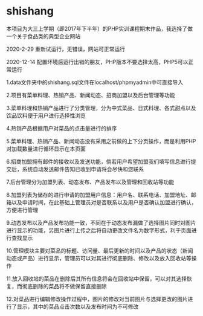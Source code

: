# shishang
本项目为大三上学期（即2017年下半年）的PHP实训课程期末作品，我选择了做一个关于食品类的典型企业网站

2020-2-29  重新试运行，无错误，网站可正常运行

2020-12-14  配置环境后运行出错的朋友，PHP版本不要选择太高，PHP5可以正常运行

1.data文件夹中的shishang.sql文件在localhost/phpmyadmin中可直接导入

2.项目有菜单料理、热销产品、新闻动态、招商加盟以及后台管理等功能

3.菜单料理和热销产品进行了分类管理，分为中式菜品、日式料理、各式甜点以及饮品饮料便于用户进行选择性浏览

4.热销产品根据用户对菜品的点击量进行的排序

5.菜单料理、热销产品、新闻动态没有采用之前做的上下分页操作，而是利用PHP对加载数量进行循环显示在本页面

6.招商加盟拥有邮件的接收以及发送功能，倘若用户希望加盟我们填写信息进行提交后，系统自动发送邮件告知已收到申请将会尽快和您联系

7.后台管理分为加盟列表、动态发布、产品发布以及管理和回收站等功能

8.加盟列表为储存的进行申请的加盟用户信息：用户名、联系电话、加盟地址、邮箱以及申请时间，在此基础上管理员对是否联系以及用户是否确认加盟进行确认，方便进行管理

9.动态发布以及产品发布功能一致，不同在于动态发布漏做了选择图片同时对图片进行显示的功能，另图片进行上传之后将自动更改文件名为数字形式，利于页面进行查找显示

10.管理模块主要对菜品的标题、访问量、最后更新的时间以及产品的状态（新闻动态或产品）进行显示，管理员可以对其进行彻底删除、修改以及放入回收站等操作

11.放入回收站的菜品在删除后其所有信息将会在回收站中保留，可以对其选择恢复，而彻底删除的菜品将不做保留直接删除

12.对菜品进行编辑修改操作过程中，图片的修改对当前图片与选择更改的图片进行了显示，其中的菜品点击次数以及发布时间为不可修改
